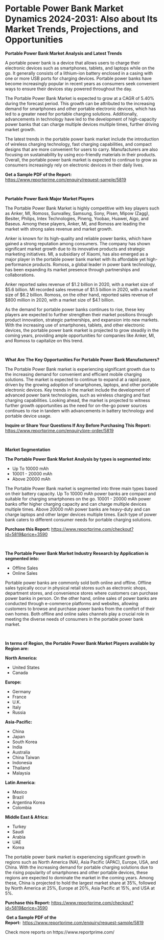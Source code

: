 <p><h1>Portable Power Bank Market Dynamics 2024-2031: Also about Its Market Trends, Projections, and Opportunities</h1></p><p><strong>Portable Power Bank Market Analysis and Latest Trends</strong></p>
<p><p>A portable power bank is a device that allows users to charge their electronic devices such as smartphones, tablets, and laptops while on the go. It generally consists of a lithium-ion battery enclosed in a casing with one or more USB ports for charging devices. Portable power banks have become increasingly popular in recent years as consumers seek convenient ways to ensure their devices stay powered throughout the day.</p><p>The Portable Power Bank Market is expected to grow at a CAGR of 5.40% during the forecast period. This growth can be attributed to the increasing demand for smartphones and other portable electronic devices, which has led to a greater need for portable charging solutions. Additionally, advancements in technology have led to the development of high-capacity power banks that can charge multiple devices multiple times, further driving market growth.</p><p>The latest trends in the portable power bank market include the introduction of wireless charging technology, fast charging capabilities, and compact designs that are more convenient for users to carry. Manufacturers are also focusing on sustainability by using eco-friendly materials in their products. Overall, the portable power bank market is expected to continue to grow as consumers increasingly rely on electronic devices in their daily lives.</p></p>
<p><strong>Get a Sample PDF of the Report:&nbsp;</strong> <a href="https://www.reportprime.com/enquiry/request-sample/5819">https://www.reportprime.com/enquiry/request-sample/5819</a></p>
<p>&nbsp;</p>
<p><strong>Portable Power Bank Major Market Players</strong></p>
<p><p>The Portable Power Bank Market is highly competitive with key players such as Anker, MI, Romoss, Sunvalley, Samsung, Sony, Pisen, Mipow (Zagg), Besiter, Philips, Intex Technologies, Pineng, Yoobao, Huawei, Aigo, and Baseus. Among these players, Anker, MI, and Romoss are leading the market with strong sales revenue and market growth.</p><p>Anker is known for its high-quality and reliable power banks, which have gained a strong reputation among consumers. The company has shown significant market growth due to its innovative products and strategic marketing initiatives. MI, a subsidiary of Xiaomi, has also emerged as a major player in the portable power bank market with its affordable yet high-performance products. Romoss, a global leader in power bank technology, has been expanding its market presence through partnerships and collaborations.</p><p>Anker reported sales revenue of $1.2 billion in 2020, with a market size of $5.6 billion. MI recorded sales revenue of $1.5 billion in 2020, with a market size of $6.2 billion. Romoss, on the other hand, reported sales revenue of $800 million in 2020, with a market size of $4.1 billion.</p><p>As the demand for portable power banks continues to rise, these key players are expected to further strengthen their market positions through product innovation, strategic partnerships, and expansion into new markets. With the increasing use of smartphones, tablets, and other electronic devices, the portable power bank market is projected to grow steadily in the coming years, providing ample opportunities for companies like Anker, MI, and Romoss to capitalize on this trend.</p></p>
<p>&nbsp;</p>
<p><strong>What Are The Key Opportunities For Portable Power Bank Manufacturers?</strong></p>
<p><p>The Portable Power Bank market is experiencing significant growth due to the increasing demand for convenient and efficient mobile charging solutions. The market is expected to continue to expand at a rapid pace, driven by the growing adoption of smartphones, laptops, and other portable electronic devices. Key trends in the market include the development of advanced power bank technologies, such as wireless charging and fast charging capabilities. Looking ahead, the market is projected to witness further growth opportunities as the need for on-the-go power sources continues to rise in tandem with advancements in battery technology and portable device usage.</p></p>
<p><strong>Inquire or Share Your Questions If Any Before Purchasing This Report:</strong> <a href="https://www.reportprime.com/enquiry/pre-order/5819">https://www.reportprime.com/enquiry/pre-order/5819</a></p>
<p>&nbsp;</p>
<p><strong>Market Segmentation</strong></p>
<p><strong>The Portable Power Bank Market Analysis by types is segmented into:</strong></p>
<p><ul><li>Up To 10000 mAh</li><li>10001 - 20000 mAh</li><li>Above 20000 mAh</li></ul></p>
<p><p>The Portable Power Bank market is segmented into three main types based on their battery capacity. Up To 10000 mAh power banks are compact and suitable for charging smartphones on the go. 10001 - 20000 mAh power banks offer higher charging capacity and can charge multiple devices multiple times. Above 20000 mAh power banks are heavy-duty and can charge laptops and other larger devices multiple times. Each type of power bank caters to different consumer needs for portable charging solutions.</p></p>
<p><strong>Purchase this Report:&nbsp;</strong><a href="https://www.reportprime.com/checkout?id=5819&price=3590">https://www.reportprime.com/checkout?id=5819&price=3590</a></p>
<p>&nbsp;</p>
<p><strong>The Portable Power Bank Market Industry Research by Application is segmented into:</strong></p>
<p><ul><li>Offline Sales</li><li>Online Sales</li></ul></p>
<p><p>Portable power banks are commonly sold both online and offline. Offline sales typically occur in physical retail stores such as electronic shops, department stores, and convenience stores where customers can purchase power banks in person. On the other hand, online sales of power banks are conducted through e-commerce platforms and websites, allowing customers to browse and purchase power banks from the comfort of their own homes. Both offline and online sales channels play a crucial role in meeting the diverse needs of consumers in the portable power bank market.</p></p>
<p>&nbsp;</p>
<p><strong>In terms of Region, the Portable Power Bank Market Players available by Region are:</strong></p>
<p>
    <p> <strong> North America: </strong>
        <ul>
            <li>United States</li>
            <li>Canada</li>
        </ul>
        </p> 
    <p> <strong> Europe: </strong>
        <ul>
            <li>Germany</li>
            <li>France</li>
            <li>U.K.</li>
            <li>Italy</li>
            <li>Russia</li>
        </ul>
        </p> 
    <p> <strong> Asia-Pacific: </strong>
        <ul>
            <li>China</li>
            <li>Japan</li>
            <li>South Korea</li>
            <li>India</li>
            <li>Australia</li>
            <li>China Taiwan</li>
            <li>Indonesia</li>
            <li>Thailand</li>
            <li>Malaysia</li>
        </ul>
        </p> 
    <p> <strong> Latin America: </strong>
        <ul>
            <li>Mexico</li>
            <li>Brazil</li>
            <li>Argentina Korea</li>
            <li>Colombia</li>
        </ul>
        </p> 
    <p> <strong> Middle East & Africa: </strong>
        <ul>
            <li>Turkey</li>
            <li>Saudi</li>
            <li>Arabia</li>
            <li>UAE</li>
            <li>Korea</li>
        </ul>
    </p>
    </p>
<p><p>The portable power bank market is experiencing significant growth in regions such as North America (NA), Asia Pacific (APAC), Europe, USA, and China. With the increasing demand for portable charging solutions due to the rising popularity of smartphones and other portable devices, these regions are expected to dominate the market in the coming years. Among these, China is projected to hold the largest market share at 35%, followed by North America at 25%, Europe at 20%, Asia Pacific at 15%, and USA at 5%.</p></p>
<p><strong>Purchase this Report: </strong><a href="https://www.reportprime.com/checkout?id=5819&price=3590">https://www.reportprime.com/checkout?id=5819&price=3590</a></p>
<p>&nbsp;<strong>Get a Sample PDF of the Report:&nbsp;&nbsp;</strong><a href="https://www.reportprime.com/enquiry/request-sample/5819">https://www.reportprime.com/enquiry/request-sample/5819</a></p>
<p><strong></strong></p>
<p>Check more reports on https://www.reportprime.com/</p>